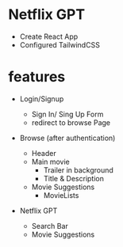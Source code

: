 # Netflix GPT
- Create React App
- Configured TailwindCSS

# features
- Login/Signup
    - Sign In/ Sing Up Form
    - redirect to browse Page

- Browse (after authentication)
    - Header
    - Main movie
        - Trailer in background
        - Title & Description
    - Movie Suggestions
        - MovieLists
        
- Netflix GPT
    - Search Bar
    - Movie Suggestions